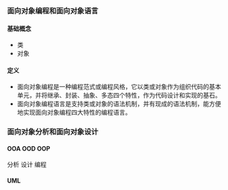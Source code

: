 

### 面向对象编程和面向对象语言

#### 基础概念

- 类
- 对象

#### 定义

- 面向对象编程是一种编程范式或编程风格，它以类或对象作为组织代码的基本单元，并将继承、封装、抽象、多态四个特性，作为代码设计和实现的基石。
- 面向对象编程语言是支持类或对象的语法机制，并有现成的语法机制，能方便地实现面向对象编程四大特性的编程语言。



### 面向对象分析和面向对象设计

#### OOA OOD OOP

分析 设计 编程

#### UML

